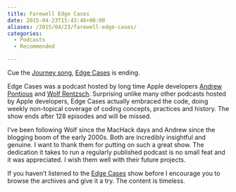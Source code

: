 ```yaml
---
title: Farewell Edge Cases
date: 2015-04-23T15:43:46+00:00
aliases: /2015/04/23/farewell-edge-cases/
categories:
  - Podcasts
  - Recommended

---
```

Cue the [Journey song][1], [Edge Cases][2] is ending.

Edge Cases was a podcast hosted by long time Apple developers [Andrew Pontious][3] and [Wolf Rentzsch][4]. Surprising unlike many other podcasts hosted by Apple developers, Edge Cases actually embraced the code, doing weekly non-topical coverage of coding concepts, practices and history. The show ends after 128 episodes and will be missed.

I&#8217;ve been following Wolf since the MacHack days and Andrew since the blogging boom of the early 2000s. Both are incredibly insightful and genuine. I want to thank them for putting on such a great show. The dedication it takes to run a regularly published podcast is no small feat and it was appreciated. I wish them well with their future projects.

If you haven&#8217;t listened to the [Edge Cases][2] show before I encourage you to browse the archives and give it a try. The content is timeless.

 [1]: https://www.youtube.com/watch?v=1k8craCGpgs
 [2]: http://edgecasesshow.com/
 [3]: http://twitter.com/apontious
 [4]: http://twitter.com/rentzsch